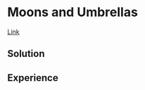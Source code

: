 # Moons and Umbrellas

[Link](https://codingcompetitions.withgoogle.com/codejam/round/000000000043580a/00000000006d1145)

## Solution

## Experience